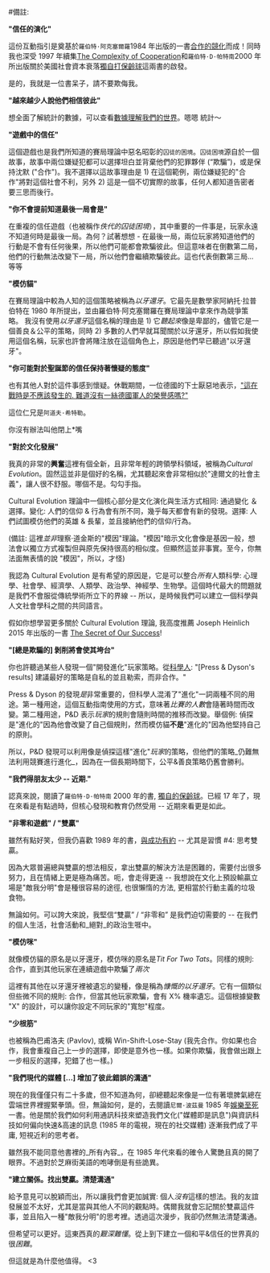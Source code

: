 #備註:

**"信任的演化"**

這份互動指引是奠基於`羅伯特·阿克塞爾羅`1984 年出版的一書[合作的競化](https://www.amazon.com/Evolution-Cooperation-Revised-Robert-Axelrod/dp/0465005640)而成！同時我也深受 1997 年續集[The Complexity of Cooperation](http://press.princeton.edu/titles/6144.html)和`羅伯特·D·帕特南`2000 年所出版關於美國社會資本衰落[獨自打保齡球](http://bowlingalone.com/)這兩書的啟發。

是的，我就是一位書呆子，請不要欺侮我。

**"越來越少人說他們相信彼此"**

想全面了解統計的數據，可以查看[數據理解我們的世界](https://ourworldindata.org/trust)。嗯嗯 統計～

**"遊戲中的信任"**

這個遊戲也是我們所知道的賽局理論中惡名昭彰的`囚徒的困境`。`囚徒困境`源自於一個故事，故事中兩位嫌疑犯都可以選擇坦白並背棄他們的犯罪夥伴 (“欺騙”)，或是保持沈默 ("合作")。我不選擇以這故事理由是 1) 在這個範例，兩位嫌疑犯的"合作"將對這個社會不利，另外 2) 這是一個不切實際的故事，任何人都知道告密者要三思而後行。

**"你不會提前知道最後一局會是"**

在重複的信任遊戲（也被稱作*佚代的囚徒困境*），其中重要的一件事是，玩家永遠不知道何時是最後一局。為何？試著想想 - 在最後一局，兩位玩家將知道他們的行動是不會有任何後果，所以他們可能都會欺騙彼此。但這意味者在倒數第二局，他們的行動無法改變下一局，所以他們會繼續欺騙彼此。這也代表倒數第三局... 等等

**"模仿貓"**

在賽局理論中較為人知的這個策略被稱為*以牙還牙*。它最先是數學家阿納托·拉普伯特在 1980 年所提出，並由羅伯特·阿克塞爾羅在賽局理論中拿來作為競爭策略。 我沒有使用*以牙還牙*這個名稱的理由是 1) 它*聽起來*像是卑鄙的，儘管它是一個善良＆公平的策略，同時 2) 多數的人們早就耳聞關於以牙還牙，所以假如我使用這個名稱，玩家也許會將賭注放在這個角色上，原因是他們早已聽過"以牙還牙"。

**"你可能對於聖誕節的信任保持著懷疑的態度"**

也有其他人對於這件事感到懷疑。休戰期間，一位德國的下士厭惡地表示，["這在戰時是不應該發生的. 難道沒有一絲德國軍人的榮譽感嗎?"](http://time.com/3643889/christmas-truce-1914/)

這位仁兄是`阿道夫·希特勒`。

你沒有辦法叫他閉上\*嘴

**"對於文化發展"**

我真的非常的**興奮**這裡有個全新，且非常年輕的跨領學科領域，被稱為*Cultural Evolution*。固然這並非是個好的名稱，尤其聽起來會非常相似於"達爾文的社會主義"，讓人很不舒服。哪個不是。勾勾手指。

Cultural Evolution 理論中一個核心部分是文化演化與生活方式相同: 通過變化 ＆ 選擇。變化: 人們的信仰 & 行為會有所不同，幾乎每天都會有新的發現。選擇: 人們試圖模仿他們的英雄 & 長輩，並且接納他們的信仰/行為。

(備註: 這裡*並非*理察·道金斯的"模因"理論。"模因"暗示文化會像是基因一般，想法會以獨立方式複製但與原先保持很高的相似度。但顯然這並非事實。至今，你無法面無表情的說 "模因"，所以，才怪)

我認為 Cultural Evolution 是有希望的原因是，它是可以整合*所有*人類科學: 心理學、社會學、經濟學、人類學、政治學、神經學、生物學。這個時代最大的問題就是我們不會服從傳統學術所立下的界線 -- 所以，是時候我們可以建立一個科學與人文社會學科之間的共同語言。

假如你想學習更多關於 Cultural Evolution 理論, 我高度推薦 Joseph Heinlich 2015 年出版的一書 [The Secret of Our Success](http://press.princeton.edu/titles/10543.html)!

**"[總是欺騙的] 剝削將會使其垮台"**

你也許聽過某些人發現一個"開發進化"玩家策略。從[科學人](https://www.scientificamerican.com/article/game-theory-calls-cooperation-into-question1/): "[Press & Dyson's results] 建議最好的策略是自私的並且勒索，而非合作。"

Press & Dyson 的發現*是*非常重要的，但科學人混淆了"進化"一詞兩種不同的用途。第一種用途，這個互動指南使用的方式，意味著*比賽的人數*會隨著時間而改變。第二種用途，P&D 表示*玩家*的規則會隨則時間的推移而改變。舉個例: 偵探是"進化的"因為他會改變了自己個規則，然而模仿貓**不是**"進化的"因為他堅持自己的原則。

所以，P&D 發現可以利用像是偵探這樣"進化"*玩家*的策略，但他們的策略_仍難無法利用競賽進行進化_，因為在一個長期時間下，公平&善良策略仍舊會勝利。 

**"我們得朋友太少 -- 近期."**

認真來說，閱讀了`羅伯特·D·帕特南` 2000 年的書, [獨自的保齡球](http://bowlingalone.com/)。已經 17 年了，現在來看是有點過時，但核心發現和教育仍然受用 -- 近期來看更是如此。

**"非零和遊戲" / "雙贏"**

雖然有點好笑，但我仍喜歡 1989 年的書，[與成功有約](https://www.amazon.com/Habits-Highly-Effective-People-Powerful/dp/0743269519) -- 尤其是習慣 #4: 思考雙贏。

因為大眾普遍總與雙贏的想法相反，拿出雙贏的解決方法是困難的，需要付出很多努力，且在情緒上更是極為痛苦。呃，會走得更遠 -- 我想說在文化上預設輸贏立場是"敵我分明"會是種很容易的途徑, 也很懶惰的方法, 更相當於行動主義的垃圾食物。

無論如何。可以誇大來說，我堅信“雙贏” / “非零和” 是我們迫切需要的 -- 在我們的個人生活，社會活動和_絕對_的政治生啀中。

**"模仿咪"**

就像模仿貓的原名是以牙還牙，模仿咪的原名是*Tit For Two Tats*。同樣的規則: 合作，直到其他玩家在連續遊戲中欺騙了*兩次*

這裡有其他在以牙還牙裡被遺忘的變種，像是稱為*慷慨的以牙還牙*。它有一個類似但些微不同的規則: 合作，但當其他玩家欺騙，會有 X% 機率遺忘。這個根據變數 "X" 的設計，可以讓你設定不同玩家的"寬恕"程度。

**"少根筋"**

也被稱為巴甫洛夫 (Pavlov), 或稱 Win-Shift-Lose-Stay (我先合作。你如果也合作，我會重複自己上一步的選擇，即使是意外也一樣。如果你欺騙，我會做出跟上一步相反的選擇，犯錯了也一樣。)

**"我們現代的媒體 [...] 增加了彼此錯誤的溝通"**

現在的我僅僅只有二十多歲，但不知道為何，卻總聽起來像是一位有著壞脾氣總在雲端世界裡握緊拳頭。但，無論如何，是的，去閱讀`尼爾·波茲曼` 1985 年[娛樂至死](https://www.amazon.com/Amusing-Ourselves-Death-Discourse-Business/dp/014303653X)一書。他是關於我們如何利用通訊科技來塑造我們文化("媒體即是訊息")與資訊科技如何偏向快速&高速的訊息 (1985 年的電視，現在的社交媒體) 逐漸我們成了平庸, 短視近利的思考者。

雖然我不能同意他書裡的_所有內容_，在 1985 年代來看的確令人驚艷且真的開了眼界。不過對於芝麻街美語的咆哮倒是有些詭異。

**"建立關係。找出雙贏。清楚溝通"**

給予意見可以脫穎而出，所以讓我們會更加誠實: 個人*沒有*這樣的想法。我的友誼發展並不太好，尤其是當與其他人不同的觀點時。偶爾我就會忘記關於雙贏這件事，並且陷入一種"敵我分明"的思考裡。透過這次漫步，我卻仍然無法清楚溝通。

但希望可以更好。這東西真的*艱深難懂*。從上到下建立一個和平&信任的世界真的很*困難*。

但這就是為什麼他值得。 <3